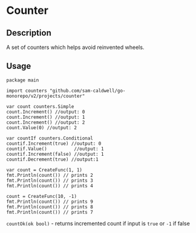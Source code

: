 Counter
=======

## Description

A set of counters which helps avoid reinvented wheels.

## Usage
```golang
package main

import counters "github.com/sam-caldwell/go-monorepo/v2/projects/counter"

var count counters.Simple
count.Increment() //output: 0
count.Increment() //output: 1
count.Increment() //output: 2
count.Value(0) //output: 2

var countIf counters.Conditional
countif.Increment(true) //output: 0
countif.Value()          //output: 1
countif.Increment(false) //output: 1
countif.Decrement(true) //output:1

var count = CreateFunc(1, 1)
fmt.Println(count()) // prints 2
fmt.Println(count()) // prints 3
fmt.Println(count()) // prints 4

count = CreateFunc(10, -1)
fmt.Println(count()) // prints 9
fmt.Println(count()) // prints 8
fmt.Println(count()) // prints 7

```

`countOk(ok bool)` - returns incremented count if input is `true` or `-1` if false
